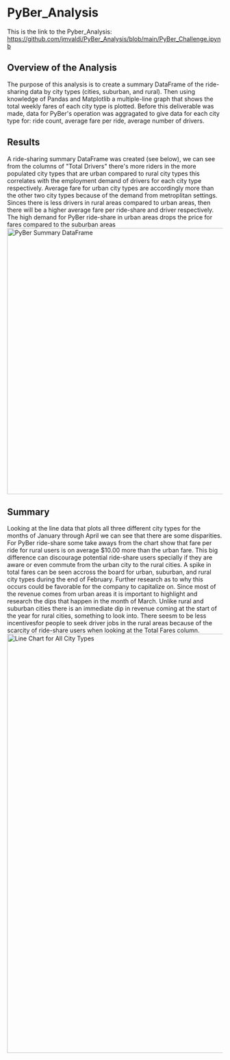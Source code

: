 # PyBer_Analysis
This is the link to the Pyber_Analysis: <https://github.com/jmvaldi/PyBer_Analysis/blob/main/PyBer_Challenge.ipynb>
## Overview of the Analysis
The purpose of this analysis is to create a summary DataFrame of the ride-sharing data by city types (cities, suburban, and rural). Then using knowledge of Pandas and Matplotlib a multiple-line graph that shows the total weekly fares of each city type is plotted. Before this deliverable was made, data for PyBer's operation was aggragated to give data for each city type for: ride count, average fare per ride, average number of drivers.
## Results
A ride-sharing summary DataFrame was created (see below), we can see from the columns of "Total Drivers" there's more riders in the more populated city types that are urban compared to rural city types this correlates with the employment demand of drivers for each city type respectively. Average fare for urban city types are accordingly more than the other two city types because of the demand from metroplitan settings. Sinces there is less drivers in rural areas compared to urban areas, then there will be a higher average fare per ride-share and driver respectively. The high demand for PyBer ride-share in urban areas drops the price for fares compared to the suburban areas
<img width="621" alt="PyBer Summary DataFrame" src="https://user-images.githubusercontent.com/88690258/133946462-1ffe14c5-3752-4aed-848d-5240e1364e32.png">
## Summary
Looking at the line data that plots all three different city types for the months of January through April we can see that there are some disparities. For PyBer ride-share some take aways from the chart show that fare per ride for rural users is on average $10.00 more than the urban fare. This big difference can discourage potential ride-share users specially if they are aware or even commute from the urban city to the rural cities. A spike in total fares can be seen accross the board for urban, suburban, and rural city types during the end of February. Further research as to why this occurs could be favorable for the company to capitalize on. Since most of the revenue comes from urban areas it is important to highlight and research the dips that happen in the month of March. Unlike rural and suburban cities there is an immediate dip in revenue coming at the start of the year for rural cities, something to look into. There seesm to be less incentivesfor people to seek driver jobs in the rural areas because of the scarcity of ride-share users when looking at the Total Fares column. 
<img width="978" alt="Line Chart for All City Types" src="https://user-images.githubusercontent.com/88690258/133946472-8c52dce6-16f7-4921-89e0-de34bced8aa1.png">
